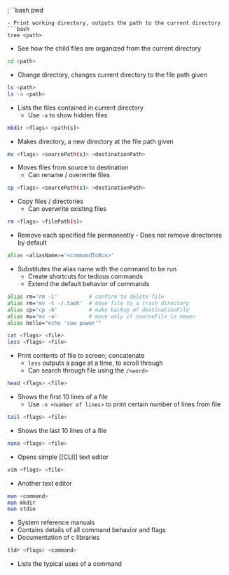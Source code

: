 ;```bash
pwd
``` 
- Print working directory, outputs the path to the current directory
```bash
tree <path>
```
- See how the child files are organized from the current directory
```bash
cd <path>
```
- Change directory, changes current directory to the file path given
```bash
ls <path>
ls -a <path>
```
- Lists the files contained in current directory
	- Use `-a` to show hidden files
```bash
mkdir <flags> <path(s)>
```
- Makes directory, a new directory at the file path given
```bash
mv <flags> <sourcePath(s)> <destinationPath>
```
- Moves files from source to destination
	- Can rename / overwrite files
```bash
cp <flags> <sourcePath(s)> <destinationPath>
```
- Copy files / directories
	- Can overwrite existing files
```bash
rm <flags> <filePath(s)>
```
- Remove each specified file permanently
		- Does not remove directories by default
```bash
alias <aliasName>='<commandToRun>'
```
- Substitutes the alias name with the command to be run
	- Create shortcuts for tedious commands
	- Extend the default behavior of commands
```bash
alias rm='rm -i'          # confirm to delete file
alias rm='mv -t -/.tash'  # move file to a trash directory
alias cp='cp -b'          # make backup of destinationFile
alias mv='mv -u'          # move only if sourceFile is newer
alias hello="echo 'cow power'"
```

```bash
cat <flags> <file>
less <flags> <file>
```
- Print contents of file to screen; concatenate
	- `less` outputs a page at a time, to scroll through
	- Can search through file using the `/<word>` 
```bash
head <flags> <file>
```
- Shows the first 10 lines of a file
	- Use `-n <number of lines>` to print certain number of lines from file
```bash
tail <flags> <file>
```
- Shows the last 10 lines of a file
```bash
nano <flags> <file>
```
- Opens simple [[CLI]] text editor
```bash
vim <flags> <file>
```
- Another text editor
```bash
man <command>
man mkdir
man stdio
```
- System reference manuals
- Contains details of all command behavior and flags
- Documentation of c libraries
```bash
tldr <flags> <command>
```
- Lists the typical uses of a command
